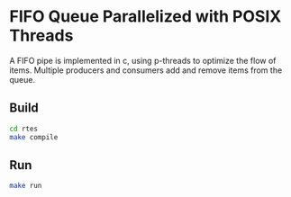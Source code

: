 # FIFO Queue Parallelized with POSIX Threads
A FIFO pipe is implemented in c, using p-threads to optimize the flow of items. Multiple producers and consumers add and remove items from the queue.

## Build
```bash
cd rtes
make compile
```
## Run
```bash
make run
```

